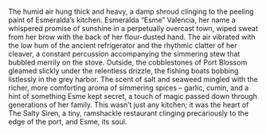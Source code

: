The humid air hung thick and heavy, a damp shroud clinging to the peeling paint of Esmeralda’s kitchen.  Esmeralda “Esme” Valencia, her name a whispered promise of sunshine in a perpetually overcast town, wiped sweat from her brow with the back of her flour-dusted hand.  The air vibrated with the low hum of the ancient refrigerator and the rhythmic clatter of her cleaver, a constant percussion accompanying the simmering stew that bubbled merrily on the stove.  Outside, the cobblestones of Port Blossom gleamed slickly under the relentless drizzle, the fishing boats bobbing listlessly in the grey harbor.  The scent of salt and seaweed mingled with the richer, more comforting aroma of simmering spices – garlic, cumin, and a hint of something Esme kept secret, a touch of magic passed down through generations of her family. This wasn’t just any kitchen; it was the heart of The Salty Siren, a tiny, ramshackle restaurant clinging precariously to the edge of the port, and Esme, its soul.
